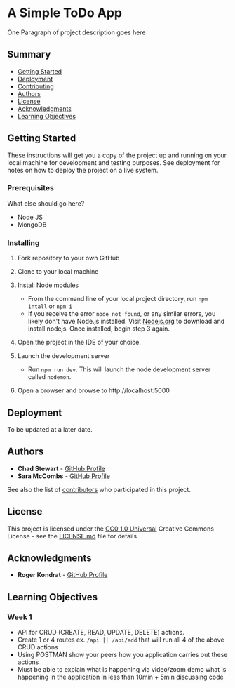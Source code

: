 # A Simple ToDo App

One Paragraph of project description goes here

## Summary

  - [Getting Started](#getting-started)
  - [Deployment](#deployment)
  - [Contributing](#contributing)
  - [Authors](#authors)
  - [License](#license)
  - [Acknowledgments](#acknowledgments)
  - [Learning Objectives](#learning-objectives)

## Getting Started

These instructions will get you a copy of the project up and running on
your local machine for development and testing purposes. See deployment
for notes on how to deploy the project on a live system.

### Prerequisites

What else should go here? 
  - Node JS
  - MongoDB

### Installing

1. Fork repository to your own GitHub

2. Clone to your local machine

3. Install Node modules

    - From the command line of your local project directory, run `npm intall` or `npm i`
    - If you receive the error `node not found`, or any similar errors, you likely don't have Node.js installed.  Visit [Nodejs.org](nodejs.org) to download and install nodejs. Once installed, begin step 3 again.
    
4. Open the project in the IDE of your choice. 

5. Launch the development server

    - Run `npm run dev`. This will launch the node development server called `nodemon`.
    
8. Open a browser and browse to http://localhost:5000 

## Deployment

To be updated at a later date.

## Authors

  - **Chad Stewart** - [GitHub Profile](https://github.com/chadstewart)
  - **Sara McCombs** - [GitHub Profile](https://github.com/saramccombs)

See also the list of
[contributors](https://github.com/chadstewart/twitter-todo-app/contributors)
who participated in this project.

## License

This project is licensed under the [CC0 1.0 Universal](LICENSE.md)
Creative Commons License - see the [LICENSE.md](LICENSE.md) file for
details

## Acknowledgments

  - **Roger Kondrat** - [GitHub Profile](https://github.com/misterhtmlcss)
  
## Learning Objectives

### Week 1
- API for CRUD (CREATE, READ, UPDATE, DELETE) actions.
- Create 1 or 4 routes ex. `/api || /api/add` that will run all 4 of the above CRUD actions
- Using POSTMAN show your peers how you application carries out these actions
- Must be able to explain what is happening via video/zoom demo what is happening in the application in less than 10min + 5min discussing code
